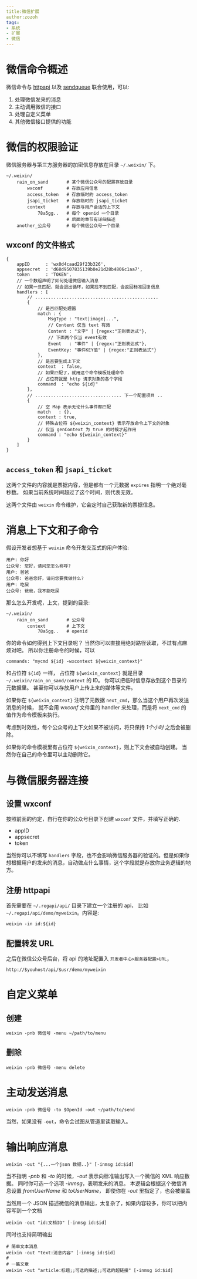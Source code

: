 ```yaml
---
title:微信扩展
author:zozoh
tags:
- 系统
- 扩展
- 微信
---
```


# 微信命令概述

微信命令与 [httpapi](../core/httpapi.md) 
以及 [sendqueue](../core/sendqueue.md) 联合使用，可以:

1. 处理微信发来的消息
2. 主动调用微信的接口
3. 处理自定义菜单
4. 其他微信接口提供的功能

# 微信的权限验证

微信服务器与第三方服务器的加密信息存放在目录 `~/.weixin/` 下。

    ~/.weixin/
        rain_on_sand       # 某个微信公众号的配置存放目录
            wxconf         # 存放应用信息
            access_token   # 存放临时的 access_token
            jsapi_ticket   # 存放临时的 jsapi_ticket
            context        # 存放与用户会话的上下文
                78a5gg..   # 每个 openid 一个目录
                           # 后面的章节有详细描述
        another_公众号      # 每个微信公众号一个目录

## wxconf 的文件格式 

    {
        appID      : 'wx0d4caad29f23b326',
        appsecret  : 'd68d9507835139b0e21d28b4806c1aa7',
        token      : 'TOKEN',
        // 一个数组声明了如何处理微信输入消息
        // 如果一旦匹配，就会退出循环，如果找不到匹配，会返回标准回复信息
        handlers : [
            // ...............................................
            {
                // 是否匹配处理器
                match : {
                    MsgType : "text|image|...",
                    // Content 仅当 text 有效
                    Content : "文字" | {regex:"正则表达式"}, 
                    // 下面两个仅当 event有效
                    Event   : "事件" | {regex:"正则表达式"},
                    EventKey: "事件KEY值" | {regex:"正则表达式"}
                },
                // 是否要生成上下文
                context  : false,
                // 如果匹配了，就用这个命令模板处理命令
                // 占位符就是 http 请求对象的各个字段
                command  : "echo ${id}"
            }, 
            // ................................. 下一个配置项目 ..
            {
                // 空 Map 表示无论什么事件都匹配 
                match   : {},
                context : true,
                // 特殊占位符 ${weixin_context} 表示存放命令上下文的对象
                // 仅当 genContext 为 true 的时候才起作用
                command : "echo ${weixin_context}"
            }
        ]
    }

## `access_token` 和 `jsapi_ticket`

这两个文件的内容就是票据内容，但是都有一个元数据 `expires` 指明一个绝对毫秒数。
如果当前系统时间超过了这个时间，则代表无效。

这两个文件由 `weixin` 命令维护，它会定时自己获取新的票据信息。

# 消息上下文和子命令

假设开发者想基于 `weixin` 命令开发交互式的用户体验:

    用户: 你好
    公众号: 您好，请问您怎么称呼?
    用户: 爸爸
    公众号: 爸爸您好，请问您要我做什么?
    用户: 吃屎
    公众号: 爸爸，我不能吃屎

那么怎么开发呢，上文，提到的目录:

    ~/.weixin/
        rain_on_sand       # 公众号
            context        # 上下文
                78a5gg..   # openid

你的命令如何得到上下文目录呢？ 当然你可以直接用绝对路径读取，不过有点麻烦对吧。
所以你注册命令的时候，可以

    commands: "mycmd ${id} -wxcontext ${weixin_context}"

和占位符 `${id}` 一样， 占位符 `${weixin_context}` 就是目录
`~/.weixin/rain_on_sand/context` 的 ID。 你可以把临时信息存放到这个目录的元数据里。
甚至你可以存放用户上传上来的媒体等文件。

如果你在 `${weixin_context}` 注明了元数据 `next_cmd`，那么当这个用户再次发送消息的时候，
就不会用 *wxconf* 文件里的 handler 来处理，而是将 `next_cmd` 的值作为命令模板来执行。

考虑到时效性，每个公众号的上下文如果不被访问，将只保持 *1个小时* 之后会被删除。

如果你的命令模板里有占位符 `${weixin_context}`，则上下文会被自动创建。 当然你在自己的命令里可以主动删除它。

# 与微信服务器连接

## 设置 wxconf

按照前面的约定，自行在你的公众号目录下创建 `wxconf` 文件，并填写正确的.

* appID
* appsecret
* token

当然你可以不填写 `handlers` 字段，也不会影响微信服务器的验证的。但是如果你
想根据用户的发来的消息，自动做点什么事情，这个字段就是存放你业务逻辑的地方。 

## 注册 httpapi

首先需要在 `~/.regapi/api/` 目录下建立一个注册的 api，
比如 `~/.regapi/api/demo/myweixin`。内容是:

    weixin -in id:${id}

## 配置转发 URL

之后在微信公众号后台，将 api 的地址配置入 `开发者中心>服务器配置>URL`，

    http://$youhost/api/$usr/demo/myweixin

# 自定义菜单

## 创建
    weixin -pnb 微信号 -menu ~/path/to/menu

## 删除
    weixin -pnb 微信号 -menu delete

# 主动发送消息

    weixin -pnb 微信号 -to $OpenId -out ~/path/to/send

当然，如果没有 `-out`，命令会试图从管道里读取输入。

# 输出响应消息

    weixin -out "{...一个json 数据..}" [-inmsg id:$id]

当不指明 *-pnb* 和 *-to* 的时候，*-out* 表示向标准输出写入一个微信的 XML 响应数据。
同时你可选一个选项 *-inmsg*，表明发来的消息。 本逻辑会根据这个微信消息设置 *fromUserName* 和 *toUserName*， 即使你在 *-out* 里指定了，也会被覆盖

当然用一个 JSON 描述微信的消息输出，太复杂了，如果内容较多，你可以把内容写到一个文档

    weixin -out "id:文档ID" [-inmsg id:$id]

同时也支持简明输出

    # 简单文本消息
    weixin -out "text:消息内容" [-inmsg id:$id]
    #
    # 一篇文章
    weixin -out "article:标题;;可选的描述;;可选的超链接" [-inmsg id:$id]



















